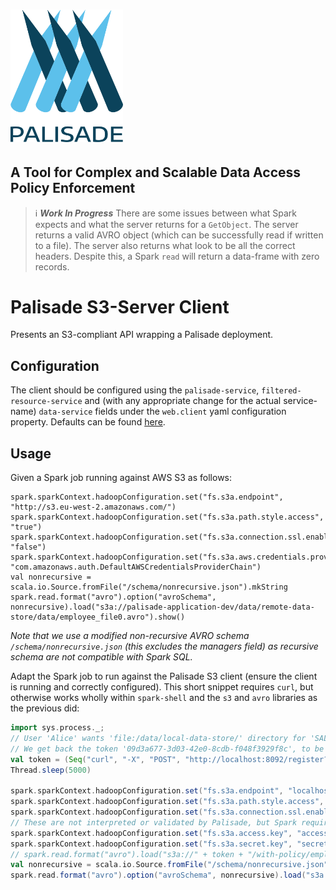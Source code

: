 <!--
/*
 * Copyright 2018-2021 Crown Copyright
 *
 * Licensed under the Apache License, Version 2.0 (the "License");
 * you may not use this file except in compliance with the License.
 * You may obtain a copy of the License at
 *
 *     http://www.apache.org/licenses/LICENSE-2.0
 *
 * Unless required by applicable law or agreed to in writing, software
 * distributed under the License is distributed on an "AS IS" BASIS,
 * WITHOUT WARRANTIES OR CONDITIONS OF ANY KIND, either express or implied.
 * See the License for the specific language governing permissions and
 * limitations under the License.
 */
-->

# <img src="../logos/logo.svg" width="180">

## A Tool for Complex and Scalable Data Access Policy Enforcement

> :information_source: ***Work In Progress***
> There are some issues between what Spark expects and what the server returns for a `GetObject`.
> The server returns a valid AVRO object (which can be successfully read if written to a file).
> The server also returns what look to be all the correct headers.
> Despite this, a Spark `read` will return a data-frame with zero records.

# Palisade S3-Server Client

Presents an S3-compliant API wrapping a Palisade deployment.

## Configuration
The client should be configured using the `palisade-service`, `filtered-resource-service` and (with any appropriate change for the actual service-name) `data-service` fields under the `web.client` yaml configuration property.
Defaults can be found [here](src/main/resources/application.yaml).

## Usage
Given a Spark job running against AWS S3 as follows:
```
spark.sparkContext.hadoopConfiguration.set("fs.s3a.endpoint", "http://s3.eu-west-2.amazonaws.com/")
spark.sparkContext.hadoopConfiguration.set("fs.s3a.path.style.access", "true")
spark.sparkContext.hadoopConfiguration.set("fs.s3a.connection.ssl.enabled", "false")
spark.sparkContext.hadoopConfiguration.set("fs.s3a.aws.credentials.provider", "com.amazonaws.auth.DefaultAWSCredentialsProviderChain")
val nonrecursive = scala.io.Source.fromFile("/schema/nonrecursive.json").mkString
spark.read.format("avro").option("avroSchema", nonrecursive).load("s3a://palisade-application-dev/data/remote-data-store/data/employee_file0.avro").show()
```
_Note that we use a modified non-recursive AVRO schema `/schema/nonrecursive.json` (this excludes the managers field) as recursive schema are not compatible with Spark SQL._

Adapt the Spark job to run against the Palisade S3 client (ensure the client is running and correctly configured).
This short snippet requires `curl`, but otherwise works wholly within `spark-shell` and the `s3` and `avro` libraries as the previous did:
```scala
import sys.process._;
// User 'Alice' wants 'file:/data/local-data-store/' directory for 'SALARY' purposes
// We get back the token '09d3a677-3d03-42e0-8cdb-f048f3929f8c', to be used as a bucket-name
val token = (Seq("curl", "-X", "POST", "http://localhost:8092/register?userId=Alice&resourceId=file%3A%2Fdata%2Flocal-data-store%2F&purpose=SALARY")!!).stripSuffix("\n")
Thread.sleep(5000)

spark.sparkContext.hadoopConfiguration.set("fs.s3a.endpoint", "localhost:8092/request")
spark.sparkContext.hadoopConfiguration.set("fs.s3a.path.style.access", "true")
spark.sparkContext.hadoopConfiguration.set("fs.s3a.connection.ssl.enabled", "false")
// These are not interpreted or validated by Palisade, but Spark requires them to be non-null
spark.sparkContext.hadoopConfiguration.set("fs.s3a.access.key", "accesskey")
spark.sparkContext.hadoopConfiguration.set("fs.s3a.secret.key", "secretkey")
// spark.read.format("avro").load("s3a://" + token + "/with-policy/employee_small.avro").show()
val nonrecursive = scala.io.Source.fromFile("/schema/nonrecursive.json").mkString
spark.read.format("avro").option("avroSchema", nonrecursive).load("s3a://" + token + "/data/employee_file0.avro").show()
```
